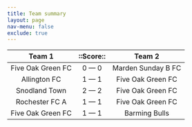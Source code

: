 ```yaml
---
title: Team summary
layout: page
nav-menu: false
exclude: true
---
```




|      Team 1       |  ::Score::  |       Team 2       |
|:-----------------:|:-----------:|:------------------:|
| Five Oak Green FC | 0 &mdash; 0 | Marden Sunday B FC |
|   Allington FC    | 1 &mdash; 1 | Five Oak Green FC  |
|   Snodland Town   | 2 &mdash; 2 | Five Oak Green FC  |
|  Rochester FC A   | 1 &mdash; 1 | Five Oak Green FC  |
| Five Oak Green FC | 1 &mdash; 1 |   Barming Bulls    |

 <br /><br /><br />